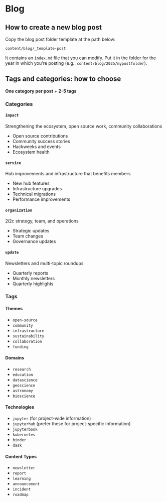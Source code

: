 # Blog

## How to create a new blog post

Copy the blog post folder template at the path below:

```
content/blog/_template-post
```

It contains an `index.md` file that you can modify. Put it in the folder for the year in which you're posting (e.g.: `content/blog/2025/mypostfolder`).

## Tags and categories: how to choose

**One category per post** + **2-5 tags**

### Categories

#### `impact`

Strengthening the ecosystem, open source work, community collaborations

- Open source contributions
- Community success stories
- Hackweeks and events
- Ecosystem health

#### `service`

Hub improvements and infrastructure that benefits members

- New hub features
- Infrastructure upgrades
- Technical migrations
- Performance improvements

#### `organization`

2i2c strategy, team, and operations

- Strategic updates
- Team changes
- Governance updates

#### `update`
Newsletters and multi-topic roundups

- Quarterly reports
- Monthly newsletters
- Quarterly highlights

### Tags

#### Themes
- `open-source`
- `community`
- `infrastructure`
- `sustainability`
- `collaboration`
- `funding`

#### Domains
- `research`
- `education`
- `datascience`
- `geoscience`
- `astronomy`
- `bioscience`

#### Technologies
- `jupyter` (for project-wide information)
- `jupyterhub` (prefer these for project-specific information)
- `jupyterbook`
- `kubernetes`
- `binder`
- `dask`

#### Content Types
- `newsletter`
- `report`
- `learning`
- `announcement`
- `incident`
- `roadmap`
